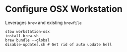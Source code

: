 # Configure OSX Workstation

Leverages `brew` and existing `brewfile`
```
stow workstation-osx
install-brew.sh
brew bundle --global
disable-updates.sh # Get rid of auto update hell
```
